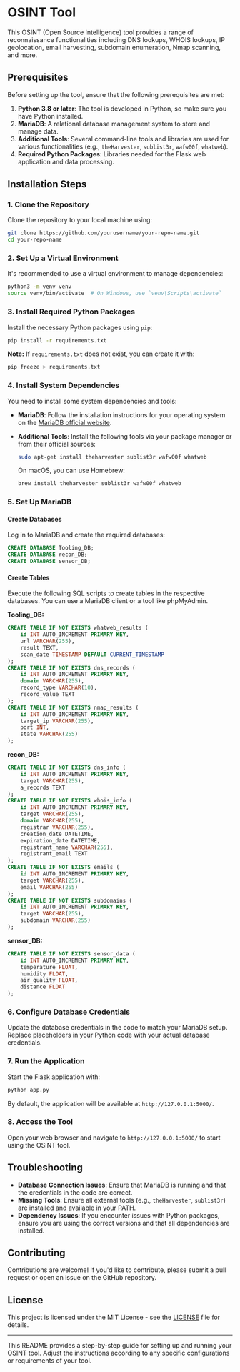 
# OSINT Tool

This OSINT (Open Source Intelligence) tool provides a range of reconnaissance functionalities including DNS lookups, WHOIS lookups, IP geolocation, email harvesting, subdomain enumeration, Nmap scanning, and more.

## Prerequisites

Before setting up the tool, ensure that the following prerequisites are met:

1. **Python 3.8 or later**: The tool is developed in Python, so make sure you have Python installed.
2. **MariaDB**: A relational database management system to store and manage data.
3. **Additional Tools**: Several command-line tools and libraries are used for various functionalities (e.g., `theHarvester`, `sublist3r`, `wafw00f`, `whatweb`).
4. **Required Python Packages**: Libraries needed for the Flask web application and data processing.

## Installation Steps

### 1. Clone the Repository

Clone the repository to your local machine using:

```bash
git clone https://github.com/yourusername/your-repo-name.git
cd your-repo-name
```

### 2. Set Up a Virtual Environment

It's recommended to use a virtual environment to manage dependencies:

```bash
python3 -m venv venv
source venv/bin/activate  # On Windows, use `venv\Scripts\activate`
```

### 3. Install Required Python Packages

Install the necessary Python packages using `pip`:

```bash
pip install -r requirements.txt
```

**Note:** If `requirements.txt` does not exist, you can create it with:

```bash
pip freeze > requirements.txt
```

### 4. Install System Dependencies

You need to install some system dependencies and tools:

- **MariaDB**: Follow the installation instructions for your operating system on the [MariaDB official website](https://mariadb.org/download/).

- **Additional Tools**: Install the following tools via your package manager or from their official sources:

  ```bash
  sudo apt-get install theharvester sublist3r wafw00f whatweb
  ```

  On macOS, you can use Homebrew:

  ```bash
  brew install theharvester sublist3r wafw00f whatweb
  ```

### 5. Set Up MariaDB

#### Create Databases

Log in to MariaDB and create the required databases:

```sql
CREATE DATABASE Tooling_DB;
CREATE DATABASE recon_DB;
CREATE DATABASE sensor_DB;
```

#### Create Tables

Execute the following SQL scripts to create tables in the respective databases. You can use a MariaDB client or a tool like phpMyAdmin.

**Tooling_DB:**

```sql
CREATE TABLE IF NOT EXISTS whatweb_results (
    id INT AUTO_INCREMENT PRIMARY KEY,
    url VARCHAR(255),
    result TEXT,
    scan_date TIMESTAMP DEFAULT CURRENT_TIMESTAMP
);
CREATE TABLE IF NOT EXISTS dns_records (
    id INT AUTO_INCREMENT PRIMARY KEY,
    domain VARCHAR(255),
    record_type VARCHAR(10),
    record_value TEXT
);
CREATE TABLE IF NOT EXISTS nmap_results (
    id INT AUTO_INCREMENT PRIMARY KEY,
    target_ip VARCHAR(255),
    port INT,
    state VARCHAR(255)
);
```

**recon_DB:**

```sql
CREATE TABLE IF NOT EXISTS dns_info (
    id INT AUTO_INCREMENT PRIMARY KEY,
    target VARCHAR(255),
    a_records TEXT
);
CREATE TABLE IF NOT EXISTS whois_info (
    id INT AUTO_INCREMENT PRIMARY KEY,
    target VARCHAR(255),
    domain VARCHAR(255),
    registrar VARCHAR(255),
    creation_date DATETIME,
    expiration_date DATETIME,
    registrant_name VARCHAR(255),
    registrant_email TEXT
);
CREATE TABLE IF NOT EXISTS emails (
    id INT AUTO_INCREMENT PRIMARY KEY,
    target VARCHAR(255),
    email VARCHAR(255)
);
CREATE TABLE IF NOT EXISTS subdomains (
    id INT AUTO_INCREMENT PRIMARY KEY,
    target VARCHAR(255),
    subdomain VARCHAR(255)
);
```

**sensor_DB:**

```sql
CREATE TABLE IF NOT EXISTS sensor_data (
    id INT AUTO_INCREMENT PRIMARY KEY,
    temperature FLOAT,
    humidity FLOAT,
    air_quality FLOAT,
    distance FLOAT
);
```

### 6. Configure Database Credentials

Update the database credentials in the code to match your MariaDB setup. Replace placeholders in your Python code with your actual database credentials.

### 7. Run the Application

Start the Flask application with:

```bash
python app.py
```

By default, the application will be available at `http://127.0.0.1:5000/`.

### 8. Access the Tool

Open your web browser and navigate to `http://127.0.0.1:5000/` to start using the OSINT tool.

## Troubleshooting

- **Database Connection Issues**: Ensure that MariaDB is running and that the credentials in the code are correct.
- **Missing Tools**: Ensure all external tools (e.g., `theHarvester`, `sublist3r`) are installed and available in your PATH.
- **Dependency Issues**: If you encounter issues with Python packages, ensure you are using the correct versions and that all dependencies are installed.

## Contributing

Contributions are welcome! If you'd like to contribute, please submit a pull request or open an issue on the GitHub repository.

## License

This project is licensed under the MIT License - see the [LICENSE](LICENSE) file for details.

---

This README provides a step-by-step guide for setting up and running your OSINT tool. Adjust the instructions according to any specific configurations or requirements of your tool.
